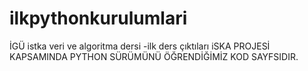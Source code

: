 # ilkpythonkurulumlari
İGÜ istka veri ve algoritma dersi -ilk ders çıktıları 
iSKA  PROJESİ KAPSAMINDA PYTHON SÜRÜMÜNÜ ÖĞRENDİĞİMİZ KOD SAYFSIDIR.
